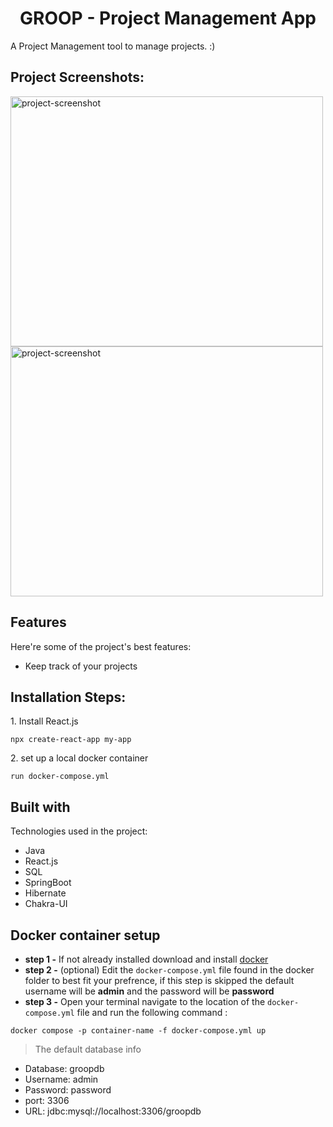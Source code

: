 <h1 align="center" id="title">GROOP - Project Management App</h1>

<p id="description">A Project Management tool to manage projects. :)</p>

<h2>Project Screenshots:</h2>

<img src="https://res.cloudinary.com/practicaldev/image/fetch/s--mHnwt8TI--/c_limit%2Cf_auto%2Cfl_progressive%2Cq_auto%2Cw_880/https://i2.wp.com/blogreact.com/wp-content/uploads/2020/04/HiRes-17.jpg%3Ffit%3D750%252C450%26ssl%3D1" alt="project-screenshot" width="500" height="400/">

<img src="https://res.cloudinary.com/practicaldev/image/fetch/s--mHnwt8TI--/c_limit%2Cf_auto%2Cfl_progressive%2Cq_auto%2Cw_880/https://i2.wp.com/blogreact.com/wp-content/uploads/2020/04/HiRes-17.jpg%3Ffit%3D750%252C450%26ssl%3D1" alt="project-screenshot" width="500" height="400/">

  
  
<h2>Features</h2>

Here're some of the project's best features:

*   Keep track of your projects

<h2>Installation Steps:</h2>

<p>1. Install React.js</p>

```
npx create-react-app my-app
```

<p>2. set up a local docker container</p>

```
run docker-compose.yml
```

  
  
<h2>Built with</h2>

Technologies used in the project:

*   Java
*   React.js
*   SQL
*   SpringBoot
*   Hibernate
*   Chakra-UI
  
## Docker container setup
- **step 1 -**  If not already installed download and install [docker](https://www.docker.com)
- **step 2 -** (optional) Edit the `docker-compose.yml` file found in the docker folder to best fit your prefrence, if this step is skipped the default username will be **admin** and the password will be **password**
- **step 3 -** Open your terminal navigate to the location of the `docker-compose.yml` file and run the following command :
```
docker compose -p container-name -f docker-compose.yml up
```
>The default database info
- Database: groopdb
- Username: admin
- Password: password
- port: 3306
- URL: jdbc:mysql://localhost:3306/groopdb
